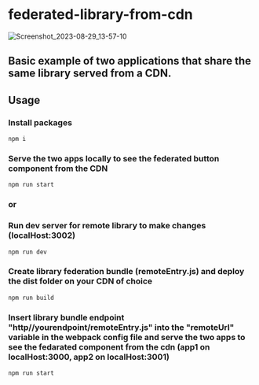 # federated-library-from-cdn
![Screenshot_2023-08-29_13-57-10](https://github.com/marcofalcone/federated-library-from-cdn/assets/61291681/6347c456-3034-478a-8a88-ca3c1713f24e)

## Basic example of two applications that share the same library served from a CDN.

## Usage
### Install packages 
```
npm i
```
### Serve the two apps locally to see the federated button component from the CDN
```
npm run start
```
### or

### Run dev server for remote library to make changes (localHost:3002)
```
npm run dev
```
### Create library federation bundle (remoteEntry.js) and deploy the dist folder on your CDN of choice
```
npm run build
```
### Insert library bundle endpoint "http//yourendpoint/remoteEntry.js" into the "remoteUrl" variable in the webpack config file and serve the two apps to see the fedarated component from the cdn (app1 on localHost:3000, app2 on localHost:3001)
```
npm run start
```
